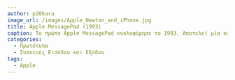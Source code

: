 ```yaml
---
author: p20kara
image_url: /images/Apple_Newton_and_iPhone.jpg
title: Apple MessagePad (1993)
caption: Το πρώτο Apple MessagePad κυκλοφόρησε το 1993. Αποτελεί μία καινοτομία, την πρώτη σειρά προσωπικών ψηφιακών βοηθών ειδικά σχεδιασμένο για τη πλατφόρμα Νewton της Apple.
categories:
  - Πρωτότυπα
  - Συσκευές Εισόδου και Εξόδου
tags:
  - Apple
---
```


